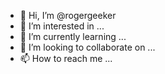 - 👋 Hi, I’m @rogergeeker
- 👀 I’m interested in ...
- 🌱 I’m currently learning ...
- 💞️ I’m looking to collaborate on ...
- 📫 How to reach me ...

<!---
rogergeeker/rogergeeker is a ✨ special ✨ repository because its `README.md` (this file) appears on your GitHub profile.
You can click the Preview link to take a look at your changes.
--->
